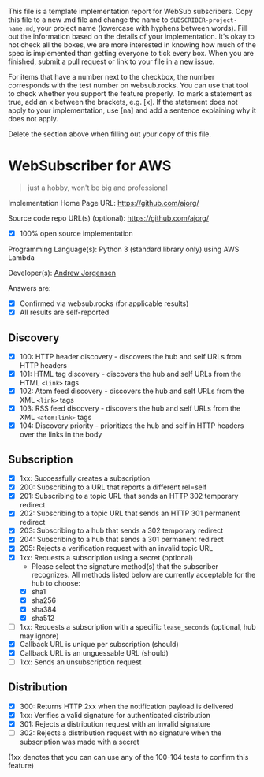 This file is a template implementation report for WebSub subscribers. Copy this file to a new .md file and change the name to `SUBSCRIBER-project-name.md`, your project name (lowercase with hyphens between words). Fill out the information based on the details of your implementation. It's okay to not check all the boxes, we are more interested in knowing how much of the spec is implemented than getting everyone to tick every box. When you are finished, submit a pull request or link to your file in a [new issue](https://github.com/w3c/websub/issues).

For items that have a number next to the checkbox, the number corresponds with the test number on websub.rocks. You can use that tool to check whether you support the feature properly. To mark a statement as true, add an x between the brackets, e.g. [x]. If the statement does not apply to your implementation, use [na] and add a sentence explaining why it does not apply.

Delete the section above when filling out your copy of this file.

# WebSubscriber for AWS

> just a hobby, won't be big and professional

Implementation Home Page URL: https://github.com/ajorg/<TBD>

Source code repo URL(s) (optional): https://github.com/ajorg/<TBD>
* [x] 100% open source implementation

Programming Language(s): Python 3 (standard library only) using AWS Lambda

Developer(s): [Andrew Jorgensen](https://andrew.jorgensenfamily.us)

Answers are:
* [x] Confirmed via websub.rocks (for applicable results)
* [x] All results are self-reported

## Discovery

* [x] 100: HTTP header discovery - discovers the hub and self URLs from HTTP headers
* [x] 101: HTML tag discovery - discovers the hub and self URLs from the HTML `<link>` tags
* [x] 102: Atom feed discovery - discovers the hub and self URLs from the XML `<link>` tags
* [x] 103: RSS feed discovery - discovers the hub and self URLs from the XML `<atom:link>` tags
* [x] 104: Discovery priority - prioritizes the hub and self in HTTP headers over the links in the body

## Subscription

* [x] 1xx: Successfully creates a subscription
* [x] 200: Subscribing to a URL that reports a different rel=self
* [x] 201: Subscribing to a topic URL that sends an HTTP 302 temporary redirect
* [x] 202: Subscribing to a topic URL that sends an HTTP 301 permanent redirect
* [x] 203: Subscribing to a hub that sends a 302 temporary redirect
* [x] 204: Subscribing to a hub that sends a 301 permanent redirect
* [x] 205: Rejects a verification request with an invalid topic URL
* [x] 1xx: Requests a subscription using a secret (optional)
  * Please select the signature method(s) that the subscriber recognizes. All methods listed below are currently acceptable for the hub to choose:
  * [x] sha1
  * [x] sha256
  * [x] sha384
  * [x] sha512
* [ ] 1xx: Requests a subscription with a specific `lease_seconds` (optional, hub may ignore)
* [x] Callback URL is unique per subscription (should)
* [x] Callback URL is an unguessable URL (should)
* [ ] 1xx: Sends an unsubscription request

## Distribution

* [x] 300: Returns HTTP 2xx when the notification payload is delivered
* [x] 1xx: Verifies a valid signature for authenticated distribution
* [x] 301: Rejects a distribution request with an invalid signature
* [ ] 302: Rejects a distribution request with no signature when the subscription was made with a secret

(1xx denotes that you can can use any of the 100-104 tests to confirm this feature)
